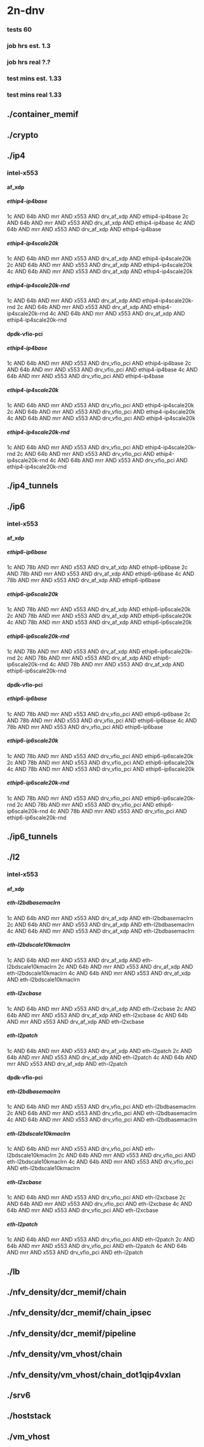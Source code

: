 # 2n-dnv
### tests 60
### job hrs est. 1.3
### job hrs real ?.?
### test mins est. 1.33
### test mins real 1.33
## ./container_memif
## ./crypto
## ./ip4
### intel-x553
#### af_xdp
##### ethip4-ip4base
1c AND 64b AND mrr AND x553 AND drv_af_xdp AND ethip4-ip4base
2c AND 64b AND mrr AND x553 AND drv_af_xdp AND ethip4-ip4base
4c AND 64b AND mrr AND x553 AND drv_af_xdp AND ethip4-ip4base
##### ethip4-ip4scale20k
1c AND 64b AND mrr AND x553 AND drv_af_xdp AND ethip4-ip4scale20k
2c AND 64b AND mrr AND x553 AND drv_af_xdp AND ethip4-ip4scale20k
4c AND 64b AND mrr AND x553 AND drv_af_xdp AND ethip4-ip4scale20k
##### ethip4-ip4scale20k-rnd
1c AND 64b AND mrr AND x553 AND drv_af_xdp AND ethip4-ip4scale20k-rnd
2c AND 64b AND mrr AND x553 AND drv_af_xdp AND ethip4-ip4scale20k-rnd
4c AND 64b AND mrr AND x553 AND drv_af_xdp AND ethip4-ip4scale20k-rnd
#### dpdk-vfio-pci
##### ethip4-ip4base
1c AND 64b AND mrr AND x553 AND drv_vfio_pci AND ethip4-ip4base
2c AND 64b AND mrr AND x553 AND drv_vfio_pci AND ethip4-ip4base
4c AND 64b AND mrr AND x553 AND drv_vfio_pci AND ethip4-ip4base
##### ethip4-ip4scale20k
1c AND 64b AND mrr AND x553 AND drv_vfio_pci AND ethip4-ip4scale20k
2c AND 64b AND mrr AND x553 AND drv_vfio_pci AND ethip4-ip4scale20k
4c AND 64b AND mrr AND x553 AND drv_vfio_pci AND ethip4-ip4scale20k
##### ethip4-ip4scale20k-rnd
1c AND 64b AND mrr AND x553 AND drv_vfio_pci AND ethip4-ip4scale20k-rnd
2c AND 64b AND mrr AND x553 AND drv_vfio_pci AND ethip4-ip4scale20k-rnd
4c AND 64b AND mrr AND x553 AND drv_vfio_pci AND ethip4-ip4scale20k-rnd
## ./ip4_tunnels
## ./ip6
### intel-x553
#### af_xdp
##### ethip6-ip6base
1c AND 78b AND mrr AND x553 AND drv_af_xdp AND ethip6-ip6base
2c AND 78b AND mrr AND x553 AND drv_af_xdp AND ethip6-ip6base
4c AND 78b AND mrr AND x553 AND drv_af_xdp AND ethip6-ip6base
##### ethip6-ip6scale20k
1c AND 78b AND mrr AND x553 AND drv_af_xdp AND ethip6-ip6scale20k
2c AND 78b AND mrr AND x553 AND drv_af_xdp AND ethip6-ip6scale20k
4c AND 78b AND mrr AND x553 AND drv_af_xdp AND ethip6-ip6scale20k
##### ethip6-ip6scale20k-rnd
1c AND 78b AND mrr AND x553 AND drv_af_xdp AND ethip6-ip6scale20k-rnd
2c AND 78b AND mrr AND x553 AND drv_af_xdp AND ethip6-ip6scale20k-rnd
4c AND 78b AND mrr AND x553 AND drv_af_xdp AND ethip6-ip6scale20k-rnd
#### dpdk-vfio-pci
##### ethip6-ip6base
1c AND 78b AND mrr AND x553 AND drv_vfio_pci AND ethip6-ip6base
2c AND 78b AND mrr AND x553 AND drv_vfio_pci AND ethip6-ip6base
4c AND 78b AND mrr AND x553 AND drv_vfio_pci AND ethip6-ip6base
##### ethip6-ip6scale20k
1c AND 78b AND mrr AND x553 AND drv_vfio_pci AND ethip6-ip6scale20k
2c AND 78b AND mrr AND x553 AND drv_vfio_pci AND ethip6-ip6scale20k
4c AND 78b AND mrr AND x553 AND drv_vfio_pci AND ethip6-ip6scale20k
##### ethip6-ip6scale20k-rnd
1c AND 78b AND mrr AND x553 AND drv_vfio_pci AND ethip6-ip6scale20k-rnd
2c AND 78b AND mrr AND x553 AND drv_vfio_pci AND ethip6-ip6scale20k-rnd
4c AND 78b AND mrr AND x553 AND drv_vfio_pci AND ethip6-ip6scale20k-rnd
## ./ip6_tunnels
## ./l2
### intel-x553
#### af_xdp
##### eth-l2bdbasemaclrn
1c AND 64b AND mrr AND x553 AND drv_af_xdp AND eth-l2bdbasemaclrn
2c AND 64b AND mrr AND x553 AND drv_af_xdp AND eth-l2bdbasemaclrn
4c AND 64b AND mrr AND x553 AND drv_af_xdp AND eth-l2bdbasemaclrn
##### eth-l2bdscale10kmaclrn
1c AND 64b AND mrr AND x553 AND drv_af_xdp AND eth-l2bdscale10kmaclrn
2c AND 64b AND mrr AND x553 AND drv_af_xdp AND eth-l2bdscale10kmaclrn
4c AND 64b AND mrr AND x553 AND drv_af_xdp AND eth-l2bdscale10kmaclrn
##### eth-l2xcbase
1c AND 64b AND mrr AND x553 AND drv_af_xdp AND eth-l2xcbase
2c AND 64b AND mrr AND x553 AND drv_af_xdp AND eth-l2xcbase
4c AND 64b AND mrr AND x553 AND drv_af_xdp AND eth-l2xcbase
##### eth-l2patch
1c AND 64b AND mrr AND x553 AND drv_af_xdp AND eth-l2patch
2c AND 64b AND mrr AND x553 AND drv_af_xdp AND eth-l2patch
4c AND 64b AND mrr AND x553 AND drv_af_xdp AND eth-l2patch
#### dpdk-vfio-pci
##### eth-l2bdbasemaclrn
1c AND 64b AND mrr AND x553 AND drv_vfio_pci AND eth-l2bdbasemaclrn
2c AND 64b AND mrr AND x553 AND drv_vfio_pci AND eth-l2bdbasemaclrn
4c AND 64b AND mrr AND x553 AND drv_vfio_pci AND eth-l2bdbasemaclrn
##### eth-l2bdscale10kmaclrn
1c AND 64b AND mrr AND x553 AND drv_vfio_pci AND eth-l2bdscale10kmaclrn
2c AND 64b AND mrr AND x553 AND drv_vfio_pci AND eth-l2bdscale10kmaclrn
4c AND 64b AND mrr AND x553 AND drv_vfio_pci AND eth-l2bdscale10kmaclrn
##### eth-l2xcbase
1c AND 64b AND mrr AND x553 AND drv_vfio_pci AND eth-l2xcbase
2c AND 64b AND mrr AND x553 AND drv_vfio_pci AND eth-l2xcbase
4c AND 64b AND mrr AND x553 AND drv_vfio_pci AND eth-l2xcbase
##### eth-l2patch
1c AND 64b AND mrr AND x553 AND drv_vfio_pci AND eth-l2patch
2c AND 64b AND mrr AND x553 AND drv_vfio_pci AND eth-l2patch
4c AND 64b AND mrr AND x553 AND drv_vfio_pci AND eth-l2patch
## ./lb
## ./nfv_density/dcr_memif/chain
## ./nfv_density/dcr_memif/chain_ipsec
## ./nfv_density/dcr_memif/pipeline
## ./nfv_density/vm_vhost/chain
## ./nfv_density/vm_vhost/chain_dot1qip4vxlan
## ./srv6
## ./hoststack
## ./vm_vhost
